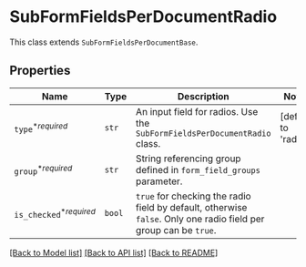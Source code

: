 # SubFormFieldsPerDocumentRadio

This class extends `SubFormFieldsPerDocumentBase`.

## Properties
Name | Type | Description | Notes
------------ | ------------- | ------------- | -------------
| `type`<sup>*_required_</sup> | ```str``` |  An input field for radios. Use the `SubFormFieldsPerDocumentRadio` class.  |  [default to 'radio'] |
| `group`<sup>*_required_</sup> | ```str``` |  String referencing group defined in `form_field_groups` parameter.  |  |
| `is_checked`<sup>*_required_</sup> | ```bool``` |  `true` for checking the radio field by default, otherwise `false`. Only one radio field per group can be `true`.  |  |

[[Back to Model list]](../README.md#documentation-for-models) [[Back to API list]](../README.md#documentation-for-api-endpoints) [[Back to README]](../README.md)

